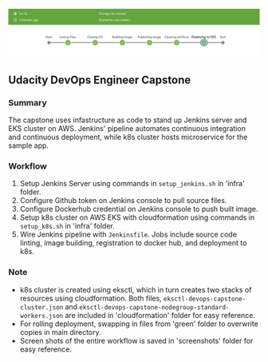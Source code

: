 ![jenkins](https://github.com/michlin0825/devops-capstone/blob/master/capstone_top.jpg)


## Udacity DevOps Engineer Capstone

### Summary
The capstone uses infastructure as code to stand up Jenkins server and EKS cluster on AWS. Jenkins' pipeline automates continuous integration and continuous deployment, while k8s cluster hosts microservice for the sample app. 


### Workflow
1. Setup Jenkins Server using commands in `setup_jenkins.sh` in 'infra' folder.
2. Configure Github token on Jenkins console to pull source files.
3. Configure Dockerhub credential on Jenkins console to push built image.  
4. Setup k8s cluster on AWS EKS with cloudformation using commands in `setup_k8s.sh` in 'infra' folder.
5. Wire Jenkins pipeline with `Jenkinsfile`. Jobs include source code linting, image building, registration to docker hub, and deployment to k8s. 


### Note 
* k8s cluster is created using eksctl, which in turn creates two stacks of resources using cloudformation. Both files, `eksctl-devops-capstone-cluster.json` and `eksctl-devops-capstone-nodegroup-standard-workers.json` are included in 'cloudformation' folder for easy reference.
* For rolling deployment, swapping in files from 'green' folder to overwrite copies in main directory. 
* Screen shots of the entire workflow is saved in 'screenshots' folder for easy reference.   
